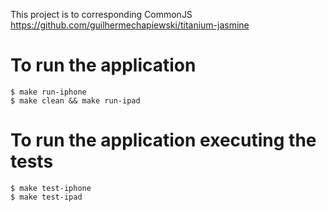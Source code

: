 This project is to corresponding CommonJS
https://github.com/guilhermechapiewski/titanium-jasmine

To run the application
======================

    $ make run-iphone
    $ make clean && make run-ipad

To run the application executing the tests
======================

    $ make test-iphone
    $ make test-ipad

